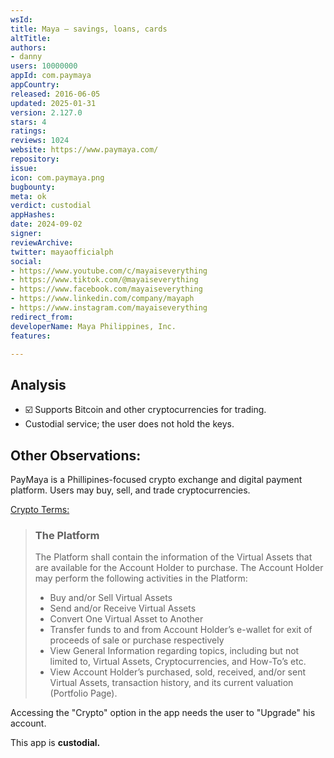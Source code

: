 ```yaml
---
wsId: 
title: Maya – savings, loans, cards​
altTitle: 
authors:
- danny
users: 10000000
appId: com.paymaya
appCountry: 
released: 2016-06-05
updated: 2025-01-31
version: 2.127.0
stars: 4
ratings: 
reviews: 1024
website: https://www.paymaya.com/
repository: 
issue: 
icon: com.paymaya.png
bugbounty: 
meta: ok
verdict: custodial
appHashes: 
date: 2024-09-02
signer: 
reviewArchive: 
twitter: mayaofficialph
social:
- https://www.youtube.com/c/mayaiseverything
- https://www.tiktok.com/@mayaiseverything
- https://www.facebook.com/mayaiseverything
- https://www.linkedin.com/company/mayaph
- https://www.instagram.com/mayaiseverything
redirect_from: 
developerName: Maya Philippines, Inc.
features: 

---
```


## Analysis

- ☑️ Supports Bitcoin and other cryptocurrencies for trading.
- Custodial service; the user does not hold the keys.

## Other Observations:

PayMaya is a Phillipines-focused crypto exchange and digital payment platform. Users may buy, sell, and trade cryptocurrencies. 

[Crypto Terms:](https://www.maya.ph/crypto-terms-and-conditions)

> ### The Platform
> The Platform shall contain the information of the Virtual Assets that are available for the Account Holder to purchase. The Account Holder may perform the following activities in the Platform:
>
> - Buy and/or Sell Virtual Assets
> - Send and/or Receive Virtual Assets
> - Convert One Virtual Asset to Another
> - Transfer funds to and from Account Holder’s e-wallet for exit of proceeds of sale or purchase respectively
> - View General Information regarding topics, including but not limited to, Virtual Assets, Cryptocurrencies, and How-To’s etc.
> - View Account Holder’s purchased, sold, received, and/or sent Virtual Assets, transaction history, and its current valuation (Portfolio Page).

Accessing the "Crypto" option in the app needs the user to "Upgrade" his account. 

This app is **custodial.**


